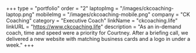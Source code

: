 +++
type = "portfolio"
order = "2"
laptopImg = "/images/ckcoaching-laptop.png"
mobileImg = "/images/ckcoaching-mobile.png"
company = "CK Coaching"
category = "Executive Coach"
linkName = "ckcoaching.life"
linkURL = "https://www.ckcoaching.life"
description = "As an in-demand coach, time and speed were a priority for Courtney. After a briefing call, we delivered a new website with matching business cards and a logo in under a week."
+++
